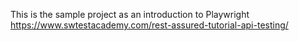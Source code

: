 This is the sample project as an introduction to Playwright
https://www.swtestacademy.com/rest-assured-tutorial-api-testing/

